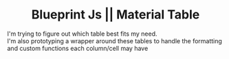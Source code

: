 <h1 style="text-align: center">Blueprint Js || Material Table</h1>

I'm trying to figure out which table best fits my need. <br> 
I'm also prototyping a wrapper around these tables to handle the formatting and
custom functions each column/cell may have
